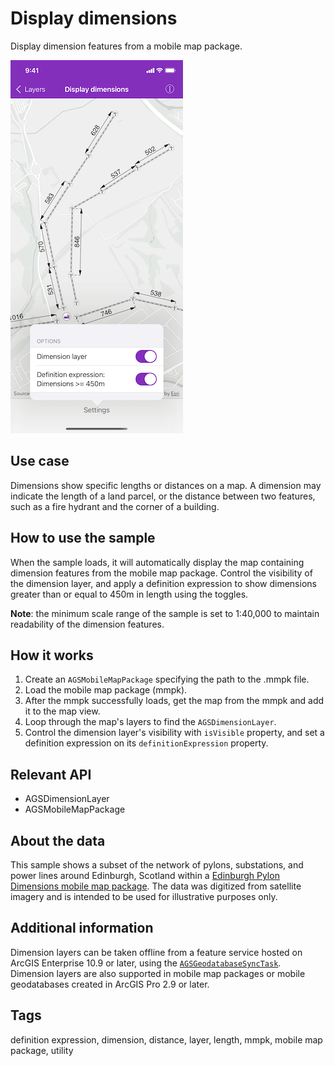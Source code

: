 # Display dimensions

Display dimension features from a mobile map package.

![Display dimensions](display-dimensions.png)

## Use case

Dimensions show specific lengths or distances on a map. A dimension may indicate the length of a land parcel, or the distance between two features, such as a fire hydrant and the corner of a building.

## How to use the sample

When the sample loads, it will automatically display the map containing dimension features from the mobile map package. Control the visibility of the dimension layer, and apply a definition expression to show dimensions greater than or equal to 450m in length using the toggles.

**Note**: the minimum scale range of the sample is set to 1:40,000 to maintain readability of the dimension features.

## How it works

1. Create an `AGSMobileMapPackage` specifying the path to the .mmpk file.
2. Load the mobile map package (mmpk).
3. After the mmpk successfully loads, get the map from the mmpk and add it to the map view.
4. Loop through the map's layers to find the `AGSDimensionLayer`.
5. Control the dimension layer's visibility with `isVisible` property, and set a definition expression on its `definitionExpression` property.

## Relevant API

* AGSDimensionLayer
* AGSMobileMapPackage

## About the data

This sample shows a subset of the network of pylons, substations, and power lines around Edinburgh, Scotland within a [Edinburgh Pylon Dimensions mobile map package](https://arcgis.com/home/item.html?id=f5ff6f5556a945bca87ca513b8729a1e). The data was digitized from satellite imagery and is intended to be used for illustrative purposes only.

## Additional information

Dimension layers can be taken offline from a feature service hosted on ArcGIS Enterprise 10.9 or later, using the [`AGSGeodatabaseSyncTask`](https://developers.arcgis.com/ios/api-reference/interface_a_g_s_geodatabase_sync_task.html). Dimension layers are also supported in mobile map packages or mobile geodatabases created in ArcGIS Pro 2.9 or later.

## Tags

definition expression, dimension, distance, layer, length, mmpk, mobile map package, utility
